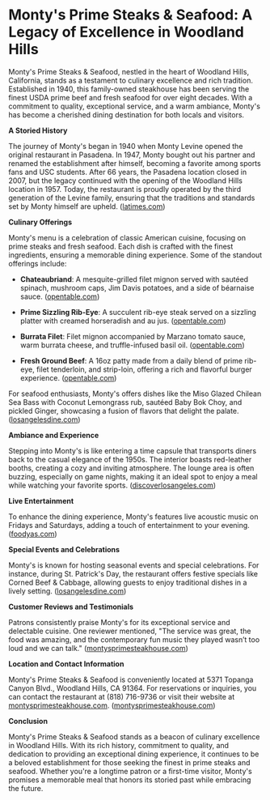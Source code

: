 # Monty's Prime Steaks & Seafood: A Legacy of Excellence in Woodland Hills

Monty's Prime Steaks & Seafood, nestled in the heart of Woodland Hills, California, stands as a testament to culinary excellence and rich tradition. Established in 1940, this family-owned steakhouse has been serving the finest USDA prime beef and fresh seafood for over eight decades. With a commitment to quality, exceptional service, and a warm ambiance, Monty's has become a cherished dining destination for both locals and visitors.

**A Storied History**

The journey of Monty's began in 1940 when Monty Levine opened the original restaurant in Pasadena. In 1947, Monty bought out his partner and renamed the establishment after himself, becoming a favorite among sports fans and USC students. After 66 years, the Pasadena location closed in 2007, but the legacy continued with the opening of the Woodland Hills location in 1957. Today, the restaurant is proudly operated by the third generation of the Levine family, ensuring that the traditions and standards set by Monty himself are upheld. ([latimes.com](https://www.latimes.com/archives/blogs/daily-dish/story/2007-06-21/montys-steakhouse-closed?utm_source=openai))

**Culinary Offerings**

Monty's menu is a celebration of classic American cuisine, focusing on prime steaks and fresh seafood. Each dish is crafted with the finest ingredients, ensuring a memorable dining experience. Some of the standout offerings include:

- **Chateaubriand**: A mesquite-grilled filet mignon served with sautéed spinach, mushroom caps, Jim Davis potatoes, and a side of béarnaise sauce. ([opentable.com](https://www.opentable.com/montys-steakhouse?utm_source=openai))

- **Prime Sizzling Rib-Eye**: A succulent rib-eye steak served on a sizzling platter with creamed horseradish and au jus. ([opentable.com](https://www.opentable.com/montys-steakhouse?utm_source=openai))

- **Burrata Filet**: Filet mignon accompanied by Marzano tomato sauce, warm burrata cheese, and truffle-infused basil oil. ([opentable.com](https://www.opentable.com/montys-steakhouse?utm_source=openai))

- **Fresh Ground Beef**: A 16oz patty made from a daily blend of prime rib-eye, filet tenderloin, and strip-loin, offering a rich and flavorful burger experience. ([opentable.com](https://www.opentable.com/montys-steakhouse?utm_source=openai))

For seafood enthusiasts, Monty's offers dishes like the Miso Glazed Chilean Sea Bass with Coconut Lemongrass rub, sautéed Baby Bok Choy, and pickled Ginger, showcasing a fusion of flavors that delight the palate. ([losangelesdine.com](https://www.losangelesdine.com/136131484666/Monty%27s-Prime-Steak-and-Seafood?utm_source=openai))

**Ambiance and Experience**

Stepping into Monty's is like entering a time capsule that transports diners back to the casual elegance of the 1950s. The interior boasts red-leather booths, creating a cozy and inviting atmosphere. The lounge area is often buzzing, especially on game nights, making it an ideal spot to enjoy a meal while watching your favorite sports. ([discoverlosangeles.com](https://www.discoverlosangeles.com/eat-drink/montys-prime-steaks-seafood?utm_source=openai))

**Live Entertainment**

To enhance the dining experience, Monty's features live acoustic music on Fridays and Saturdays, adding a touch of entertainment to your evening. ([foodyas.com](https://www.foodyas.com/US/Los-Angeles/136131484666/Monty%27s-Prime-Steak-and-Seafood?utm_source=openai))

**Special Events and Celebrations**

Monty's is known for hosting seasonal events and special celebrations. For instance, during St. Patrick's Day, the restaurant offers festive specials like Corned Beef & Cabbage, allowing guests to enjoy traditional dishes in a lively setting. ([losangelesdine.com](https://www.losangelesdine.com/136131484666/Monty%27s-Prime-Steak-and-Seafood?utm_source=openai))

**Customer Reviews and Testimonials**

Patrons consistently praise Monty's for its exceptional service and delectable cuisine. One reviewer mentioned, "The service was great, the food was amazing, and the contemporary fun music they played wasn’t too loud and we can talk." ([montysprimesteakhouse.com](https://montysprimesteakhouse.com/?utm_source=openai))

**Location and Contact Information**

Monty's Prime Steaks & Seafood is conveniently located at 5371 Topanga Canyon Blvd., Woodland Hills, CA 91364. For reservations or inquiries, you can contact the restaurant at (818) 716-9736 or visit their website at [montysprimesteakhouse.com](https://montysprimesteakhouse.com/). ([montysprimesteakhouse.com](https://montysprimesteakhouse.com/?utm_source=openai))

**Conclusion**

Monty's Prime Steaks & Seafood stands as a beacon of culinary excellence in Woodland Hills. With its rich history, commitment to quality, and dedication to providing an exceptional dining experience, it continues to be a beloved establishment for those seeking the finest in prime steaks and seafood. Whether you're a longtime patron or a first-time visitor, Monty's promises a memorable meal that honors its storied past while embracing the future.